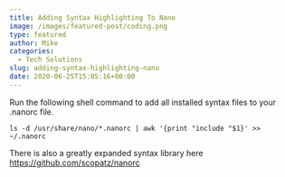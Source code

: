 ```yaml
---
title: Adding Syntax Highlighting To Nano
image: /images/featured-post/coding.png
type: featured
author: Mike
categories:
  - Tech Solutions
slug: adding-syntax-highlighting-nano
date: 2020-06-25T15:05:16+00:00
---
```


Run the following shell command to add all installed syntax files to your .nanorc file.

<pre class="wp-block-code"><code>ls -d /usr/share/nano/*.nanorc | awk '{print "include "$1}' >> ~/.nanorc</code></pre>

There is also a greatly expanded syntax library here  
<a href="https://github.com/scopatz/nanorc" target="_blank" rel="noreferrer noopener">https://github.com/scopatz/nanorc </a>